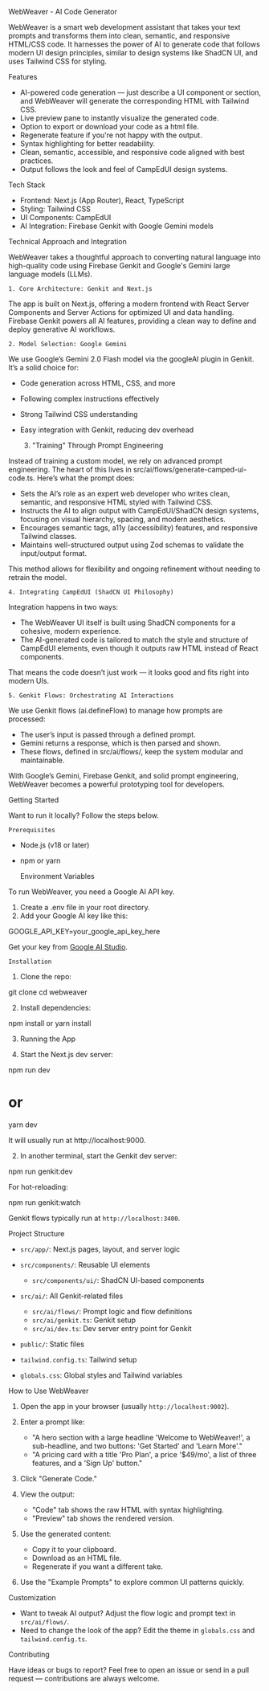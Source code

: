 
WebWeaver - AI Code Generator

WebWeaver is a smart web development assistant that takes your text prompts and transforms them into clean, semantic, and responsive HTML/CSS code. It harnesses the power of AI to generate code that follows modern UI design principles, similar to design systems like ShadCN UI, and uses Tailwind CSS for styling.

Features

* AI-powered code generation — just describe a UI component or section, and WebWeaver will generate the corresponding HTML with Tailwind CSS.
* Live preview pane to instantly visualize the generated code.
* Option to export or download your code as a html file.
* Regenerate feature if you're not happy with the output.
* Syntax highlighting for better readability.
* Clean, semantic, accessible, and responsive code aligned with best practices.
* Output follows the look and feel of CampEdUI design systems.

Tech Stack

* Frontend: Next.js (App Router), React, TypeScript
* Styling: Tailwind CSS
* UI Components: CampEdUI
* AI Integration: Firebase Genkit with Google Gemini models

Technical Approach and Integration

WebWeaver takes a thoughtful approach to converting natural language into high-quality code using Firebase Genkit and Google's Gemini large language models (LLMs).

    1. Core Architecture: Genkit and Next.js

The app is built on Next.js, offering a modern frontend with React Server Components and Server Actions for optimized UI and data handling. Firebase Genkit powers all AI features, providing a clean way to define and deploy generative AI workflows.

    2. Model Selection: Google Gemini

We use Google’s Gemini 2.0 Flash model via the googleAI plugin in Genkit. It’s a solid choice for:

* Code generation across HTML, CSS, and more
* Following complex instructions effectively
* Strong Tailwind CSS understanding
* Easy integration with Genkit, reducing dev overhead

    3. "Training" Through Prompt Engineering

Instead of training a custom model, we rely on advanced prompt engineering. The heart of this lives in src/ai/flows/generate-camped-ui-code.ts. Here’s what the prompt does:

* Sets the AI’s role as an expert web developer who writes clean, semantic, and responsive HTML styled with Tailwind CSS.
* Instructs the AI to align output with CampEdUI/ShadCN design systems, focusing on visual hierarchy, spacing, and modern aesthetics.
* Encourages semantic tags, a11y (accessibility) features, and responsive Tailwind classes.
* Maintains well-structured output using Zod schemas to validate the input/output format.

This method allows for flexibility and ongoing refinement without needing to retrain the model.

    4. Integrating CampEdUI (ShadCN UI Philosophy)

Integration happens in two ways:

* The WebWeaver UI itself is built using ShadCN components for a cohesive, modern experience.
* The AI-generated code is tailored to match the style and structure of CampEdUI elements, even though it outputs raw HTML instead of React components.

That means the code doesn’t just work — it looks good and fits right into modern UIs.

    5. Genkit Flows: Orchestrating AI Interactions

We use Genkit flows (ai.defineFlow) to manage how prompts are processed:

* The user’s input is passed through a defined prompt.
* Gemini returns a response, which is then parsed and shown.
* These flows, defined in src/ai/flows/, keep the system modular and maintainable.

With Google’s Gemini, Firebase Genkit, and solid prompt engineering, WebWeaver becomes a powerful prototyping tool for developers.



Getting Started

Want to run it locally? Follow the steps below.

    Prerequisites

* Node.js (v18 or later)
* npm or yarn

    Environment Variables

To run WebWeaver, you need a Google AI API key.

1. Create a .env file in your root directory.
2. Add your Google AI key like this:


GOOGLE_API_KEY=your_google_api_key_here


Get your key from [Google AI Studio](https://aistudio.google.com/app/apikey).

    Installation

1. Clone the repo:

git clone <your-repository-url>
cd webweaver


2. Install dependencies:

npm install
   or
yarn install


3. Running the App

1. Start the Next.js dev server:

npm run dev
# or
yarn dev


It will usually run at http://localhost:9000.

2. In another terminal, start the Genkit dev server:

npm run genkit:dev


For hot-reloading:


npm run genkit:watch


Genkit flows typically run at `http://localhost:3400`.

Project Structure

* `src/app/`: Next.js pages, layout, and server logic
* `src/components/`: Reusable UI elements

  * `src/components/ui/`: ShadCN UI-based components
* `src/ai/`: All Genkit-related files

  * `src/ai/flows/`: Prompt logic and flow definitions
  * `src/ai/genkit.ts`: Genkit setup
  * `src/ai/dev.ts`: Dev server entry point for Genkit
* `public/`: Static files
* `tailwind.config.ts`: Tailwind setup
* `globals.css`: Global styles and Tailwind variables

How to Use WebWeaver

1. Open the app in your browser (usually `http://localhost:9002`).

2. Enter a prompt like:

   * "A hero section with a large headline 'Welcome to WebWeaver!', a sub-headline, and two buttons: 'Get Started' and 'Learn More'."
   * "A pricing card with a title 'Pro Plan', a price '\$49/mo', a list of three features, and a 'Sign Up' button."

3. Click "Generate Code."

4. View the output:

   * "Code" tab shows the raw HTML with syntax highlighting.
   * "Preview" tab shows the rendered version.

5. Use the generated content:

   * Copy it to your clipboard.
   * Download as an HTML file.
   * Regenerate if you want a different take.

6. Use the "Example Prompts" to explore common UI patterns quickly.

Customization

* Want to tweak AI output? Adjust the flow logic and prompt text in `src/ai/flows/`.
* Need to change the look of the app? Edit the theme in `globals.css` and `tailwind.config.ts`.

 Contributing

Have ideas or bugs to report? Feel free to open an issue or send in a pull request — contributions are always welcome.
